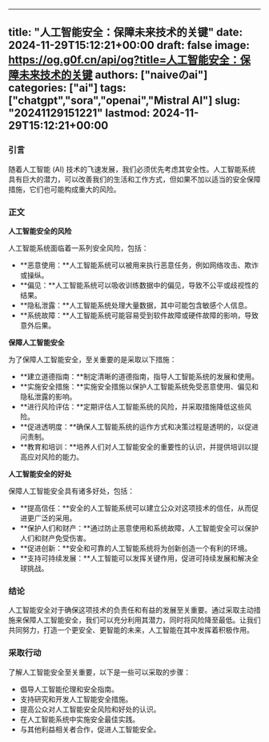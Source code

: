 
---
title: "人工智能安全：保障未来技术的关键"
date: 2024-11-29T15:12:21+00:00
draft: false
image: https://og.g0f.cn/api/og?title=人工智能安全：保障未来技术的关键
authors: ["naiveのai"]
categories: ["ai"]
tags: ["chatgpt","sora","openai","Mistral AI"]
slug: "20241129151221"
lastmod: 2024-11-29T15:12:21+00:00
---
### 引言

随着人工智能 (AI) 技术的飞速发展，我们必须优先考虑其安全性。人工智能系统具有巨大的潜力，可以改善我们的生活和工作方式，但如果不加以适当的安全保障措施，它们也可能构成重大的风险。

### 正文

**人工智能安全的风险**

人工智能系统面临着一系列安全风险，包括：

- **恶意使用：**人工智能系统可以被用来执行恶意任务，例如网络攻击、欺诈或操纵。
- **偏见：**人工智能系统可以吸收训练数据中的偏见，导致不公平或歧视性的结果。
- **隐私泄露：**人工智能系统处理大量数据，其中可能包含敏感个人信息。
- **系统故障：**人工智能系统可能容易受到软件故障或硬件故障的影响，导致意外后果。

**保障人工智能安全**

为了保障人工智能安全，至关重要的是采取以下措施：

- **建立道德指南：**制定清晰的道德指南，指导人工智能系统的发展和使用。
- **实施安全措施：**实施安全措施以保护人工智能系统免受恶意使用、偏见和隐私泄露的影响。
- **进行风险评估：**定期评估人工智能系统的风险，并采取措施降低这些风险。
- **促进透明度：**确保人工智能系统的运作方式和决策过程是透明的，以促进问责制。
- **教育和培训：**培养人们对人工智能安全的重要性的认识，并提供培训以提高应对风险的能力。

**人工智能安全的好处**

保障人工智能安全具有诸多好处，包括：

- **提高信任：**安全的人工智能系统可以建立公众对这项技术的信任，从而促进更广泛的采用。
- **保护人们和财产：**通过防止恶意使用和系统故障，人工智能安全可以保护人们和财产免受伤害。
- **促进创新：**安全和可靠的人工智能系统将为创新创造一个有利的环境。
- **支持可持续发展：**人工智能可以发挥关键作用，促进可持续发展和解决全球挑战。

### 结论

人工智能安全对于确保这项技术的负责任和有益的发展至关重要。通过采取主动措施来保障人工智能安全，我们可以充分利用其潜力，同时将风险降至最低。让我们共同努力，打造一个更安全、更智能的未来，人工智能在其中发挥着积极作用。

### 采取行动

了解人工智能安全至关重要，以下是一些可以采取的步骤：

- 倡导人工智能伦理和安全指南。
- 支持研究和开发人工智能安全措施。
- 提高公众对人工智能安全风险和好处的认识。
- 在人工智能系统中实施安全最佳实践。
- 与其他利益相关者合作，促进人工智能安全。